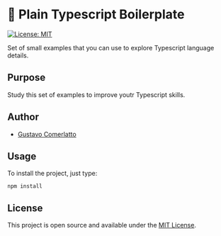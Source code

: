 # 🦿 Plain Typescript Boilerplate
[![License: MIT](https://img.shields.io/badge/License-MIT-blue.svg)](https://opensource.org/licenses/MIT)

Set of small examples that you can use to explore Typescript language details.

## Purpose

Study this set of examples to improve youtr Typescript skills.

## Author

- [Gustavo Comerlatto](https://github.com/gustcomer)

## Usage

To install the project, just type:
```
npm install
```

## License

This project is open source and available under the [MIT License](LICENSE).